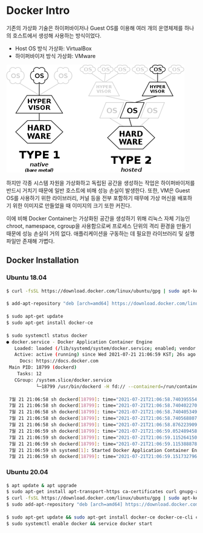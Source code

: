 # Docker Intro

기존의 가상화 기술은 하이퍼바이저나 Guest OS를 이용해 여러 개의 운영체제를 하나의 호스트에서 생성해 사용하는 방식이었다.
- Host OS 방식 가상화: VirtualBox
- 하이퍼바이저 방식 가상화: VMware

![가상화](../images/image01.png)  

하지만 각종 시스템 자원을 가상화하고 독립된 공간을 생성하는 작업은 하이퍼바이저를 반드시 거치기 때문에 일반 호스트에 비해 성능 손실이 발생한다. 또한, VM은 Guest OS를 사용하기 위한 라이브러리, 커널 등을 전부 포함하기 때무에 가상 머신을 배포하기 위한 이미지로 만들었을 때 이미지의 크기 또한 커진다.  

이에 비해 Docker Container는 가상화된 공간을 생성하기 위해 리눅스 자체 기능인 chroot, namespace, cgroup을 사용함으로써 프로세스 단위의 격리 환경을 만들기 때문에 성능 손실이 거의 없다. 애플리케이션을 구동하는 데 필요한 라이브러리 및 실행 파일만 존재해 가볍다.

## Docker Installation
### Ubuntu 18.04
```bash
$ curl -fsSL https://download.docker.com/linux/ubuntu/gpg | sudo apt-key add -

$ add-apt-repository "deb [arch=amd64] https://download.docker.com/linux/ubuntu $(lsb_release -cs) stable"

$ sudo apt-get update
$ sudo apt-get install docker-ce

$ sudo systemctl status docker
● docker.service - Docker Application Container Engine
   Loaded: loaded (/lib/systemd/system/docker.service; enabled; vendor preset: enabled)
   Active: active (running) since Wed 2021-07-21 21:06:59 KST; 26s ago
     Docs: https://docs.docker.com
 Main PID: 18799 (dockerd)
    Tasks: 12
   CGroup: /system.slice/docker.service
           └─18799 /usr/bin/dockerd -H fd:// --containerd=/run/containerd/containerd.sock

 7월 21 21:06:58 sh dockerd[18799]: time="2021-07-21T21:06:58.740395554+09:00" level=warning
 7월 21 21:06:58 sh dockerd[18799]: time="2021-07-21T21:06:58.740402270+09:00" level=warning
 7월 21 21:06:58 sh dockerd[18799]: time="2021-07-21T21:06:58.740405349+09:00" level=warning
 7월 21 21:06:58 sh dockerd[18799]: time="2021-07-21T21:06:58.740568807+09:00" level=info ms
 7월 21 21:06:58 sh dockerd[18799]: time="2021-07-21T21:06:58.876223909+09:00" level=info ms
 7월 21 21:06:59 sh dockerd[18799]: time="2021-07-21T21:06:59.052489458+09:00" level=info ms
 7월 21 21:06:59 sh dockerd[18799]: time="2021-07-21T21:06:59.115264150+09:00" level=info ms
 7월 21 21:06:59 sh dockerd[18799]: time="2021-07-21T21:06:59.115388878+09:00" level=info ms
 7월 21 21:06:59 sh systemd[1]: Started Docker Application Container Engine.
 7월 21 21:06:59 sh dockerd[18799]: time="2021-07-21T21:06:59.151732796+09:00" level=info ms
```

### Ubuntu 20.04
```bash
$ apt update & apt upgrade
$ sudo apt-get install apt-transport-https ca-certificates curl gnupg-agent software-properties-common
$ curl -fsSL https://download.docker.com/linux/ubuntu/gpg | sudo apt-key add -
$ sudo add-apt-repository "deb [arch=amd64] https://download.docker.com/linux/ubuntu $(lsb_release -cs) stable"

$ sudo apt-get update && sudo apt-get install docker-ce docker-ce-cli containerd.io
$ sudo systemctl enable docker && service docker start
```
